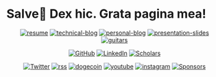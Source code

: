 # Salve👋 Dex hic. Grata pagina mea!
 
<p align="center">
	<a href="https://github.com/dexhunter/yaacv/releases"><img src="https://img.shields.io/static/v1?label=EN&message=Resume&color=red" alt="resume"></a>
	<a href="http://blog.dex.moe"><img src="https://img.shields.io/badge/Technical-Blog-brightgreen" alt="technical-blog"></a>
	<a href="https://books.dex.moe"><img src="https://img.shields.io/badge/Personal-Blog-blueviolet" alt="personal-blog"></a>
	<a href="http://slides.dex.moe"><img src="https://img.shields.io/badge/Presentation-Slides-brown" alt="presentation-slides"></a>
	<a href="http://guitars.dex.moe"><img src="https://img.shields.io/badge/Guitars-🎸-lightgreen" alt="guitars"></a>
</p>

<p align="center">
		<a href="https://github.com/dexhunter"><img src="https://img.shields.io/github/followers/dexhunter.svg?label=GitHub&style=social" alt="GitHub"></a>
	<a href="https://www.linkedin.com/in/dex-xu"><img src="https://img.shields.io/badge/LinkedIn--_.svg?style=social&logo=linkedin" alt="LinkedIn"></a>
	<a href="https://scholar.google.co.jp/citations?user=8Ez_u30AAAAJ&hl=en"><img src="https://img.shields.io/badge/Citations-450+-_.svg?style=social&logo=google-scholar" alt="Scholars"></a>
</p>

<p align="center">
	<a href="https://twitter.com/dixingxu"><img src="https://img.shields.io/badge/Twitter-1DA1F2?style=for-the-badge&logo=twitter&logoColor=white" alt="Twitter"></a>
	<a href="https://blog.dex.moe/feed.xml"><img src="https://img.shields.io/badge/RSS-FFA500?style=for-the-badge&logo=rss&logoColor=white" alt="rss"></a>
	<a href="https://imgur.com/9DvZhgc"><img src="https://img.shields.io/badge/dogecoin-C2A633?style=for-the-badge&logo=dogecoin&logoColor=white" alt="dogecoin"></a>
	<a href="https://www.youtube.com/@dixingxu"><img src="https://img.shields.io/badge/YouTube-FF0000?style=for-the-badge&logo=youtube&logoColor=white" alt="youtube"></a>
	<a href="https://www.instagram.com/dex.koi/"><img src="https://img.shields.io/badge/Instagram-E4405F?style=for-the-badge&logo=instagram&logoColor=white" alt="instagram"></a>
	<a href="https://github.com/sponsors/dexhunter"><img src="https://img.shields.io/badge/sponsor-30363D?style=for-the-badge&logo=GitHub-Sponsors&logoColor=#white" alt="Sponsors"></a>
</p>

<!-- <p align="center">
<a href="http://github.com/dexhunter/dexhunter">
	<img align="center" src="https://github-readme-stats.vercel.app/api/top-langs/?username=dexhunter&bg_color=50,904e95,e96443&title_color=fff&text_color=fff&exclude_repo=cs231n,allreduce-experiments,XJTLU-ECO301" />
</a>

<a href="https://github.com/dexhunter/dexhunter">
	<img align="center" src="https://github-readme-stats.vercel.app/api?username=dexhunter&bg_color=50,e96443,904e95&title_color=000&text_color=000&line_height=40" />
</a>
</p> -->






	





